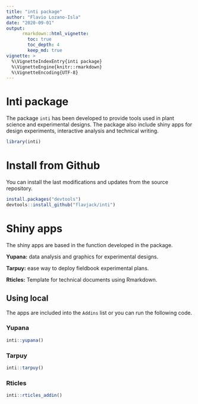 ```yaml
---
title: "inti package"
author: "Flavio Lozano-Isla"
date: "2020-09-01"
output: 
      rmarkdown::html_vignette:
        toc: true
        toc_depth: 4
        keep_md: true
vignette: >
  %\VignetteIndexEntry{inti package}
  %\VignetteEngine{knitr::rmarkdown}
  %\VignetteEncoding{UTF-8}
---
```


# Inti package

The package `inti` has been developed to provide tools used in plant science and experimental designs. The package also include shiny apps for design experiments, interactive analysis and technical writing.


```r
library(inti)
```

# Install from Github

You can install the last modifications and updates from the source repository.


```r
install.packages("devtools")
devtools::install_github("flavjack/inti")
```

# Shiny apps

The shiny apps are based in the function developed in the package. 

**Yupana:** data analysis and graphics for experimental designs.

**Tarpuy:** ease way to deploy fieldbook experimental plans.

**Rticles:** Template for technical documents using Rmarkdown.

## Using local 

The apps are included into the `Addins` list or you can run the following code.

### Yupana


```r
inti::yupana()
```

### Tarpuy


```r
inti::tarpuy()
```

### Rticles


```r
inti::rticles_addin()
```
